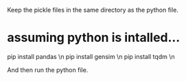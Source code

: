 Keep the pickle files in the same directory as the python file.

# assuming python is intalled...

pip install pandas \n
pip install gensim \n
pip install tqdm \n

And then run the python file.
